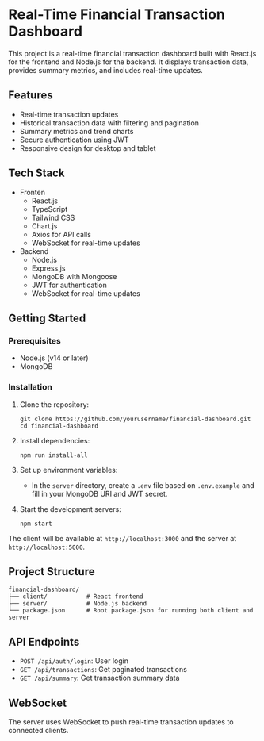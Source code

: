 # Real-Time Financial Transaction Dashboard

This project is a real-time financial transaction dashboard built with React.js for the frontend and Node.js for the backend. It displays transaction data, provides summary metrics, and includes real-time updates.

## Features

- Real-time transaction updates
- Historical transaction data with filtering and pagination
- Summary metrics and trend charts
- Secure authentication using JWT
- Responsive design for desktop and tablet

## Tech Stack

- Fronten
  - React.js
  - TypeScript
  - Tailwind CSS
  - Chart.js
  - Axios for API calls
  - WebSocket for real-time updates
- Backend
  - Node.js
  - Express.js
  - MongoDB with Mongoose
  - JWT for authentication
  - WebSocket for real-time updates

## Getting Started

### Prerequisites

- Node.js (v14 or later)
- MongoDB

### Installation

1. Clone the repository:
   ```
   git clone https://github.com/yourusername/financial-dashboard.git
   cd financial-dashboard
   ```

2. Install dependencies:
   ```
   npm run install-all
   ```

3. Set up environment variables:
   - In the `server` directory, create a `.env` file based on `.env.example` and fill in your MongoDB URI and JWT secret.

4. Start the development servers:
   ```
   npm start
   ```

The client will be available at `http://localhost:3000` and the server at `http://localhost:5000`.

## Project Structure

```
financial-dashboard/
├── client/           # React frontend
├── server/           # Node.js backend
└── package.json      # Root package.json for running both client and server
```

## API Endpoints

- `POST /api/auth/login`: User login
- `GET /api/transactions`: Get paginated transactions
- `GET /api/summary`: Get transaction summary data

## WebSocket

The server uses WebSocket to push real-time transaction updates to connected clients.